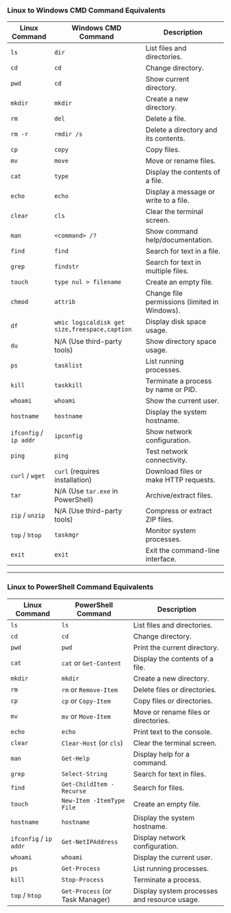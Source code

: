 
### Linux to Windows CMD Command Equivalents

| **Linux Command**        | **Windows CMD Command**            | **Description**                              |
|--------------------------|------------------------------------|----------------------------------------------|
| `ls`                     | `dir`                              | List files and directories.                  |
| `cd`                     | `cd`                               | Change directory.                            |
| `pwd`                    | `cd`                               | Show current directory.                      |
| `mkdir`                  | `mkdir`                            | Create a new directory.                      |
| `rm`                     | `del`                              | Delete a file.                               |
| `rm -r`                  | `rmdir /s`                         | Delete a directory and its contents.         |
| `cp`                     | `copy`                             | Copy files.                                  |
| `mv`                     | `move`                             | Move or rename files.                        |
| `cat`                    | `type`                             | Display the contents of a file.              |
| `echo`                   | `echo`                             | Display a message or write to a file.        |
| `clear`                  | `cls`                              | Clear the terminal screen.                   |
| `man`                    | `<command> /?`                     | Show command help/documentation.             |
| `find`                   | `find`                             | Search for text in a file.                   |
| `grep`                   | `findstr`                          | Search for text in multiple files.           |
| `touch`                  | `type nul > filename`              | Create an empty file.                        |
| `chmod`                  | `attrib`                           | Change file permissions (limited in Windows).|
| `df`                     | `wmic logicaldisk get size,freespace,caption` | Display disk space usage.         |
| `du`                     | N/A (Use third-party tools)         | Show directory space usage.                 |
| `ps`                     | `tasklist`                         | List running processes.                      |
| `kill`                   | `taskkill`                         | Terminate a process by name or PID.          |
| `whoami`                 | `whoami`                           | Show the current user.                       |
| `hostname`               | `hostname`                         | Display the system hostname.                 |
| `ifconfig` / `ip addr`   | `ipconfig`                         | Show network configuration.                  |
| `ping`                   | `ping`                             | Test network connectivity.                   |
| `curl` / `wget`          | `curl` (requires installation)     | Download files or make HTTP requests.        |
| `tar`                    | N/A (Use `tar.exe` in PowerShell)  | Archive/extract files.                       |
| `zip` / `unzip`          | N/A (Use third-party tools)        | Compress or extract ZIP files.               |
| `top` / `htop`           | `taskmgr`                          | Monitor system processes.                    |
| `exit`                   | `exit`                             | Exit the command-line interface.             |

---

### Linux to PowerShell Command Equivalents

| **Linux Command**      | **PowerShell Command**               | **Description**                                |
|-------------------------|-------------------------------------|------------------------------------------------|
| `ls`                   | `ls`                                | List files and directories.                     |
| `cd`                   | `cd`                                | Change directory.                               |
| `pwd`                  | `pwd`                               | Print the current directory.                    |
| `cat`                  | `cat` or `Get-Content`              | Display the contents of a file.                 |
| `mkdir`                | `mkdir`                             | Create a new directory.                         |
| `rm`                   | `rm` or `Remove-Item`               | Delete files or directories.                    |
| `cp`                   | `cp` or `Copy-Item`                 | Copy files or directories.                      |
| `mv`                   | `mv` or `Move-Item`                 | Move or rename files or directories.            |
| `echo`                 | `echo`                              | Print text to the console.                      |
| `clear`                | `Clear-Host` (or `cls`)             | Clear the terminal screen.                      |
| `man`                  | `Get-Help`                          | Display help for a command.                     |
| `grep`                 | `Select-String`                     | Search for text in files.                       |
| `find`                 | `Get-ChildItem -Recurse`            | Search for files.                               |
| `touch`                | `New-Item -ItemType File`           | Create an empty file.                           |
| `hostname`             | `hostname`                          | Display the system hostname.                    |
| `ifconfig` / `ip addr` | `Get-NetIPAddress`                  | Display network configuration.                  |
| `whoami`               | `whoami`                            | Display the current user.                       |
| `ps`                   | `Get-Process`                       | List running processes.                         |
| `kill`                 | `Stop-Process`                      | Terminate a process.                            |
| `top` / `htop`         | `Get-Process` (or Task Manager)     | Display system processes and resource usage.    |
